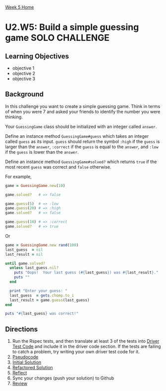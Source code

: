 [Week 5 Home](./)

# U2.W5: Build a simple guessing game **SOLO CHALLENGE**


## Learning Objectives
- objective 1
- objective 2
- objective 3

## Background

In this challenge you want to create a simple guessing game. Think in terms of when you were 7 and asked your friends to identify the number you were thinking. 

Your `GuessingGame` class should be initialized with an integer called `answer`.

Define an instance method `GuessingGame#guess` which takes an integer called `guess` as its input. `guess` should return the symbol `:high` if the `guess` is larger than the `answer`, `:correct` if the `guess` is equal to the `answer`, and `:low` if the `guess` is lower than the `answer`.

Define an instance method `GuessingGame#solved?` which returns `true` if the most recent `guess` was correct and `false` otherwise.

For example,

```ruby
game = GuessingGame.new(10)

game.solved?   # => false

game.guess(5)  # => :low
game.guess(20) # => :high
game.solved?   # => false

game.guess(10) # => :correct
game.solved?   # => true
```

Or

```ruby
game = GuessingGame.new rand(100)
last_guess  = nil
last_result = nil

until game.solved?
  unless last_guess.nil?
    puts "Oops!  Your last guess (#{last_guess}) was #{last_result}."
    puts ""
  end

  print "Enter your guess: "
  last_guess  = gets.chomp.to_i
  last_result = game.guess(last_guess)
end

puts "#{last_guess} was correct!"
```



## Directions
 
1. Run the Rspec tests, and then translate at least 3 of the tests into [Driver Test Code](../references/driver_code.md) and include it in the driver code section. If the tests are failing to catch a problem, try writing your own driver test code for it. 
2. [Pseudocode](../references/pseudocode.md)
3. [Initial Solution](../references/initial_solution.md)
4. [Refactored Solution](../references/refactoring.md)
5. [Reflect](../references/reflection_guidelines.md)
6. Sync your changes (push your solution) to Github
7. [Review](../references/review.md)